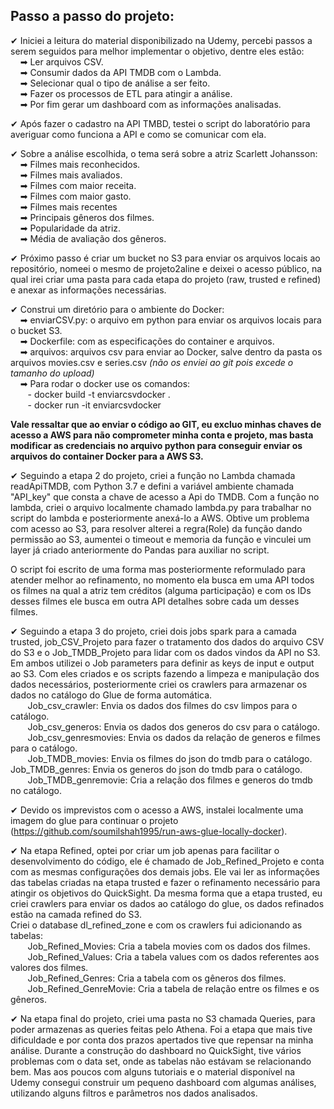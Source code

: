 ## Passo a passo do projeto:

✔ Iniciei a leitura do material disponibilizado na Udemy, percebi passos a serem seguidos para melhor implementar o objetivo, dentre eles estão: </br>
    ➡ Ler arquivos CSV. </br>
    ➡ Consumir dados da API TMDB com o Lambda.</br>
    ➡ Selecionar qual o tipo de análise a ser feito.</br>
    ➡ Fazer os processos de ETL para atingir a análise.</br>
    ➡ Por fim gerar um dashboard com as informações analisadas.</br>

✔ Após fazer o cadastro na API TMBD, testei o script do laboratório para averiguar como funciona a API e como se comunicar com ela. </br>

✔ Sobre a análise escolhida, o tema será sobre a atriz Scarlett Johansson:</br>
    ➡ Filmes mais reconhecidos.</br>
    ➡ Filmes mais avaliados.</br>
    ➡ Filmes com maior receita.</br>
    ➡ Filmes com maior gasto.</br>
    ➡ Filmes mais recentes</br>
    ➡ Principais gêneros dos filmes.</br>
    ➡ Popularidade da atriz.</br>
    ➡ Média de avaliação dos gêneros.</br>

✔ Próximo passo é criar um bucket no S3 para enviar os arquivos locais ao repositório, nomeei o mesmo de projeto2aline e deixei o acesso público, na qual irei criar uma pasta para cada etapa do projeto (raw, trusted e refined) e anexar as informações necessárias.</br>

✔ Construi um diretório para o ambiente do Docker: </br>
    ➡ enviarCSV.py: o arquivo em python para enviar os arquivos locais para o bucket S3.</br>
    ➡ Dockerfile: com as especificações do container e arquivos.</br>
    ➡ arquivos: arquivos csv para enviar ao Docker, salve dentro da pasta os arquivos movies.csv e series.csv *(não os enviei ao git pois excede o tamanho do upload)*</br>
    ➡ Para rodar o docker use os comandos: </br>
        - docker build -t enviarcsvdocker .</br>
       - docker run -it enviarcsvdocker

<b>Vale ressaltar que ao enviar o código ao GIT, eu excluo minhas chaves de acesso a AWS para não comprometer minha conta e projeto, mas basta modificar as credenciais no arquivo python para conseguir enviar os arquivos do container Docker para a AWS S3.</b>

✔ Seguindo a etapa 2 do projeto, criei a função no Lambda chamada readApiTMDB, com Python 3.7 e defini a variável ambiente chamada "API_key" que consta a chave de acesso a Api do TMDB. Com a função no lambda, criei o arquivo localmente chamado lambda.py para trabalhar no script do lambda e posteriormente anexá-lo a AWS. Obtive um problema com acesso ao S3, para resolver alterei a regra(Role) da função dando permissão ao S3, aumentei o timeout e memoria da função e vinculei um layer já criado anteriormente do Pandas para auxiliar no script.

O script foi escrito de uma forma mas posteriormente reformulado para atender melhor ao refinamento, no momento ela busca em uma API todos os filmes na qual a atriz tem créditos (alguma participação) e com os IDs desses filmes ele busca em outra API detalhes sobre cada um desses filmes.</br>

✔ Seguindo a etapa 3 do projeto, criei dois jobs spark para a camada trusted, job_CSV_Projeto para fazer o tratamento dos dados do arquivo CSV do S3 e o Job_TMDB_Projeto para lidar com os dados vindos da API no S3. Em ambos utilizei o Job parameters para definir as keys de input e output ao S3. Com eles criados e os scripts fazendo a limpeza e manipulação dos dados necessários, posteriormente criei os crawlers para armazenar os dados no catálogo do Glue de forma automática.</br>
       Job_csv_crawler: Envia os dados dos filmes do csv limpos para o catálogo.</br>
       Job_csv_generos: Envia os dados dos generos do csv para o catálogo.</br>
       Job_csv_genresmovies: Envia os dados da relação de generos e filmes para o catálogo.</br>
       Job_TMDB_movies: Envia os filmes do json do tmdb para o catálogo.<br/>
       Job_TMDB_genres: Envia os generos do json do tmdb para o catálogo.<br/>
       Job_TMDB_genremovie: Cria a relação dos filmes e generos do tmdb no catálogo.</br>

✔ Devido os imprevistos com o acesso a AWS, instalei localmente uma imagem do glue para continuar o projeto (<a>https://github.com/soumilshah1995/run-aws-glue-locally-docker</a>).<br/>

✔ Na etapa Refined, optei por criar um job apenas para facilitar o desenvolvimento do código, ele é chamado de Job_Refined_Projeto e conta com as mesmas configurações dos demais jobs. Ele vai ler as informações das tabelas criadas na etapa trusted e fazer o refinamento necessário para atingir os objetivos do QuickSight. Da mesma forma que a etapa trusted, eu criei crawlers para enviar os dados ao catálogo do glue, os dados refinados estão na camada refined do S3.</br>
Criei o database dl_refined_zone e com os crawlers fui adicionando as tabelas:</br>
       Job_Refined_Movies: Cria a tabela movies com os dados dos filmes.<br/>
       Job_Refined_Values: Cria a tabela values com os dados referentes aos valores dos filmes.</br>
       Job_Refined_Genres: Cria a tabela com os gêneros dos filmes.</br>
       Job_Refined_GenreMovie: Cria a tabela de relação entre os filmes e os gêneros.</br>

✔ Na etapa final do projeto, criei uma pasta no S3 chamada Queries, para poder armazenas as queries feitas pelo Athena. Foi a etapa que mais tive dificuldade e por conta dos prazos apertados tive que repensar na minha análise. Durante a construção do dashboard no QuickSight, tive vários problemas com o data set, onde as tabelas não estávam se relacionando bem. Mas aos poucos com alguns tutoriais e o material disponível na Udemy consegui construir um pequeno dashboard com algumas análises, utilizando alguns filtros e parâmetros nos dados analisados. 